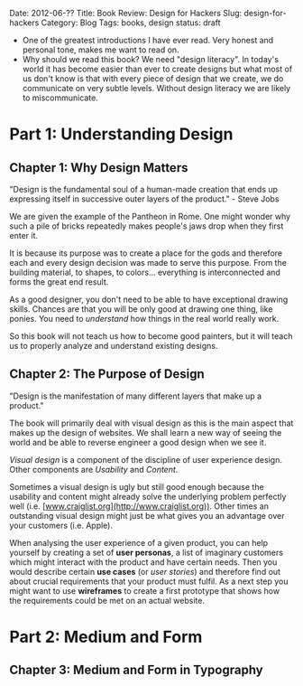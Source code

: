 Date: 2012-06-??
Title: Book Review: Design for Hackers
Slug: design-for-hackers
Category: Blog
Tags: books, design
status: draft

* One of the greatest introductions I have ever read. Very honest and personal
  tone, makes me want to read on.
* Why should we read this book? We need "design literacy". In today's world it
  has become easier than ever to create designs but what most of us don't know
  is that with every piece of design that we create, we do communicate on very
  subtle levels. Without design literacy we are likely to miscommunicate.

# Part 1: Understanding Design

## Chapter 1: Why Design Matters

"Design is the fundamental soul of a human-made creation that ends up
expressing itself in successive outer layers of the product." - Steve Jobs

We are given the example of the Pantheon in Rome. One might wonder why such a
pile of bricks repeatedly makes people's jaws drop when they first enter it.

It is because its purpose was to create a place for the gods and therefore each
and every design decision was made to serve this purpose. From the building
material, to shapes, to colors... everything is interconnected and forms the
great end result.

As a good designer, you don't need to be able to have exceptional drawing
skills. Chances are that you will be only good at drawing one thing, like
ponies. You need to _understand_ how things in the real world really work.

So this book will not teach us how to become good painters, but it will teach
us to properly analyze and understand existing designs.

## Chapter 2: The Purpose of Design

"Design is the manifestation of many different layers that make up a product."

The book will primarily deal with visual design as this is the main aspect that
makes up the design of websites. We shall learn a new way of seeing the world
and be able to reverse engineer a good design when we see it.

_Visual design_ is a component of the discipline of user experience design.
Other components are _Usability_ and _Content_.

Sometimes a visual design is ugly but still good enough because the usability
and content might already solve the underlying problem perfectly well (i.e.
[www.craiglist.org](http://www.craiglist.org)). Other times an outstanding
visual design might just be what gives you an advantage over your customers
(i.e. Apple).

When analysing the user experience of a given product, you can help yourself by
creating a set of __user personas__, a list of imaginary customers which might
interact with the product and have certain needs. Then you would describe
certain __use cases__ (or _user stories_) and therefore find out about crucial
requirements that your product must fulfil. As a next step you might want to
use __wireframes__ to create a first prototype that shows how the requirements
could be met on an actual website.

# Part 2: Medium and Form

## Chapter 3: Medium and Form in Typography


